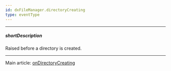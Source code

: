 ```yaml
---
id: dxFileManager.directoryCreating
type: eventType
---
```

---
##### shortDescription
Raised before a directory is created.

---
Main article: [onDirectoryCreating](/api-reference/10%20UI%20Components/dxFileManager/1%20Configuration/onDirectoryCreating.md '/Documentation/ApiReference/UI_Components/dxFileManager/Configuration/#onDirectoryCreating')